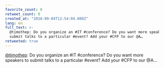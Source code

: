 ```yaml
---
favorite_count: 0
retweet_count: 0
created_at: "2018-09-04T12:54:04.000Z"
lang: en
full_text: >-
  @timothep: Do you organize an #IT #conference? Do you want more speakers to
  submit talks to a particular #event? Add your #CFP to our @A…
retweeted: true
---
```


[@timothep](https://twitter.com/timothep): Do you organize an #IT #conference?
Do you want more speakers to submit talks to a particular #event? Add your #CFP
to our @A…
